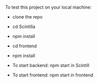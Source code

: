  To test this project on your local machine:
- clone the repo
- cd Scintilla
- npm install
- cd frontend
- npm install

- To start backend: npm start in Scintill
- To start frontend: npm start in frontend
